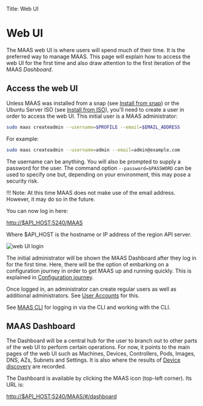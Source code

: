 Title: Web UI
 

# Web UI

The MAAS web UI is where users will spend much of their time. It is the
preferred way to manage MAAS. This page will explain how to access the web UI
for the first time and also draw attention to the first iteration of the MAAS
*Dashboard*.


## Access the web UI

Unless MAAS was installed from a snap
(see [Install from snap][install-from-snap]) or the Ubuntu Server ISO (see
[Install from ISO][install-from-iso]), you'll need to create a user in order to
access the web UI. This initial user is a MAAS administrator:

```bash
sudo maas createadmin --username=$PROFILE --email=$EMAIL_ADDRESS
```

For example:

```bash
sudo maas createadmin --username=admin --email=admin@example.com
```

The username can be anything. You will also be prompted to supply a password
for the user. The command option `--password=$PASSWORD` can be used to specify
one but, depending on your environment, this may pose a security risk.

!!! Note: 
    At this time MAAS does not make use of the email address. However, it
    may do so in the future.

You can now log in here:

<http://$API_HOST:5240/MAAS>

Where $API_HOST is the hostname or IP address of the region API server.

![web UI login][img__webui-login]

The initial administrator will be shown the MAAS Dashboard after they log in
for the first time. Here, there will be the option of embarking on a
configuration journey in order to get MAAS up and running quickly. This is
explained in [Configuration journey][config-journey].

Once logged in, an administrator can create regular users as well as additional
administrators. See [User Accounts][manage-account] for this.

See [MAAS CLI][manage-cli] for logging in via the CLI and working with the CLI.


## MAAS Dashboard

The Dashboard will be a central hub for the user to branch out to other parts
of the web UI to perform certain operations. For now, it points to the main
pages of the web UI such as Machines, Devices, Controllers, Pods, Images, DNS,
AZs, Subnets and Settings. It is also where the results of 
[Device discovery][device-discovery] are recorded.

The Dashboard is available by clicking the MAAS icon (top-left corner). Its URL
is:

<http://$API_HOST:5240/MAAS/#/dashboard>


<!-- LINKS -->

[install-from-iso]: installconfig-iso-install.md
[install-from-snap]: installconfig-snap-install.md
[config-journey]: installconfig-webui-conf-journey.md
[manage-account]: manage-account.md
[manage-cli]: manage-cli.md
[device-discovery]: installconfig-network-dev-discovery.md
[img__webui-login]: https://assets.ubuntu.com/v1/0d65b074-installconfig-webui__2.4_webui-login.png
